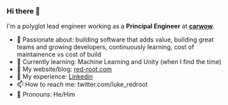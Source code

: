 ### Hi there 👋

I'm a polyglot lead engineer working as a **Principal Engineer** at **[carwow](http://github.com/carwow)**. 

- 🌝  Passionate about: building software that adds value, building great teams and growing developers, continuously learning, cost of maintainence vs cost of build
- 🚧  Currently learning: Machine Learning and Unity (when I find the time)
- 📓  My website/blog: [red-root.com](http://red-root.com)
- 📜  My experience: [Linkedin](https://www.linkedin.com/in/redroot/)
- 📫  How to reach me: twitter.com/luke_redroot
- 👋 Pronouns: He/Him
